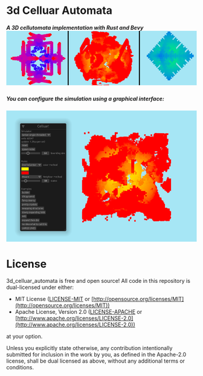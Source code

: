 # 3d Celluar Automata

##### A 3D cellutomata implementation with Rust and Bevy![preview image](branding/preview.png)

##### You can configure the simulation using a graphical interface:

![gui](branding/gui.png)

# License

3d_celluar_automata is free and open source! All code in this repository is dual-licensed under either:

* MIT License ([LICENSE-MIT](docs/LICENSE-MIT) or [http://opensource.org/licenses/MIT](http://opensource.org/licenses/MIT))
* Apache License, Version 2.0 ([LICENSE-APACHE](docs/LICENSE-APACHE) or [http://www.apache.org/licenses/LICENSE-2.0](http://www.apache.org/licenses/LICENSE-2.0))

at your option.

Unless you explicitly state otherwise, any contribution intentionally submitted
for inclusion in the work by you, as defined in the Apache-2.0 license, shall be dual licensed as above, without any
additional terms or conditions.